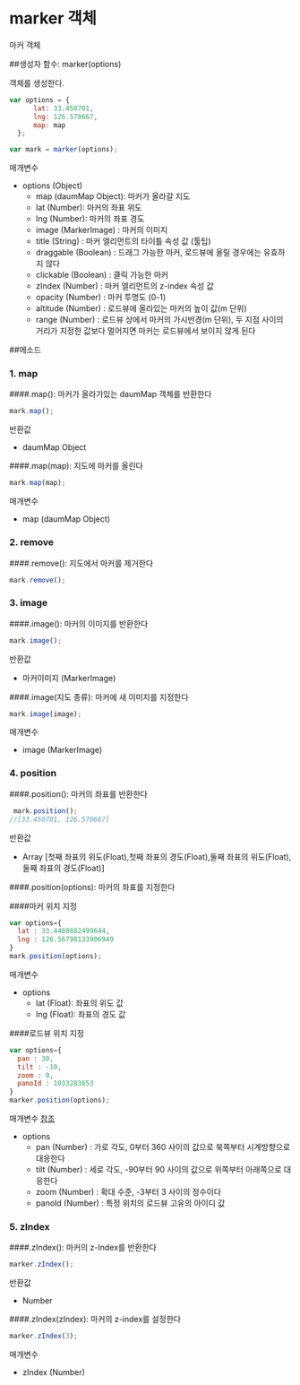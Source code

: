 # marker 객체
마커 객체

##생성자 함수: marker(options)

객체를 생성한다.
```javascript
var options = {
      lat: 33.450701,
  	  lng: 126.570667,
      map: map
  };

var mark = marker(options);
```

  매개변수
  * options (Object)
    * map (daumMap Object): 마커가 올라갈 지도
    * lat (Number): 마커의 좌표 위도
    * lng (Number): 마커의 좌표 경도
    * image (MarkerImage) : 마커의 이미지
    * title (String) : 마커 엘리먼트의 타이틀 속성 값 (툴팁)
    * draggable (Boolean) : 드래그 가능한 마커, 로드뷰에 올릴 경우에는 유효하지 않다
    * clickable (Boolean) : 클릭 가능한 마커
    * zIndex (Number) : 마커 엘리먼트의 z-index 속성 값
    * opacity (Number) : 마커 투명도 (0-1)
    * altitude (Number) : 로드뷰에 올라있는 마커의 높이 값(m 단위)
    * range (Number) : 로드뷰 상에서 마커의 가시반경(m 단위), 두 지점 사이의 거리가 지정한 값보다 멀어지면 마커는 로드뷰에서 보이지 않게 된다


##메소드

### 1. map

####.map(): 마커가 올라가있는 daumMap 객체를 반환한다 

```javascript
mark.map();
```
  반환값
  * daumMap Object


####.map(map): 지도에 마커를 올린다

```javascript
mark.map(map);
```

  매개변수 
  * map (daumMap Object)


### 2. remove

####.remove(): 지도에서 마커를 제거한다 

```javascript
mark.remove();
```


### 3. image

####.image(): 마커의 이미지를 반환한다

```javascript
mark.image();
```
  반환값
  * 마커이미지 (MarkerImage)


####.image(지도 종류): 마커에 새 이미지를 지정한다

```javascript
mark.image(image);
```

  매개변수 
  * image (MarkerImage)


### 4. position

####.position(): 마커의 좌표를 반환한다

```javascript
 mark.position();
//[33.450701, 126.570667]
```
  반환값
  * Array [첫째 좌표의 위도(Float),첫째 좌표의 경도(Float),둘째 좌표의 위도(Float),둘째 좌표의 경도(Float)]


####.position(options): 마커의 좌표를 지정한다

####마커 위치 지정

```javascript
var options={
  lat : 33.4488882499644,
  lng : 126.56798133906949
}
mark.position(options);
```

  매개변수
  * options
    * lat (Float): 좌표의 위도 값
    * lng (Float): 좌표의 경도 값


####로드뷰 위치 지정

```javascript
var options={
  pan : 30,
  tilt : -10,
  zoom : 0,
  panoId : 1033283653
}
marker.position(options);
```

  매개변수 [참조](http://apis.map.daum.net/web/documentation/#Viewpoint)
  * options
    * pan (Number) : 가로 각도, 0부터 360 사이의 값으로 북쪽부터 시계방향으로 대응한다
    * tilt (Number) : 세로 각도, -90부터 90 사이의 값으로 위쪽부터 아래쪽으로 대응한다
    * zoom (Number) : 확대 수준, -3부터 3 사이의 정수이다
    * panoId (Number) : 특정 위치의 로드뷰 고유의 아이디 값


### 5. zIndex

####.zIndex(): 마커의 z-Index를 반환한다

```javascript
marker.zIndex();
```
  반환값
  * Number


####.zIndex(zIndex): 마커의 z-index를 설정한다

```javascript
marker.zIndex(3);
```
  매개변수
  * zIndex (Number)

